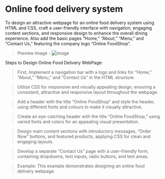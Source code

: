 # Online food delivery system

To design an attractive webpage for an online food delivery system using HTML and CSS, craft a user-friendly interface with navigation, engaging content sections, and responsive design to enhance the overall dining experience. Also add the basic pages “Home,” “About,” “Menu,” and “Contact Us,” featuring the company logo
“Online FoodShop”.

> Preview Image -
![image](https://github.com/user-attachments/assets/dc5c2090-7608-4a9f-b9a1-2ce6e320a81b)

Steps to Design Online Food Delivery WebPage:

> First, Implement a navigation bar with a logo and links for “Home,” “About,” “Menu,” and “Contact Us” in the HTML structure.

> Utilize CSS for responsive and visually appealing design, ensuring a consistent, attractive and responsive layout throughout the webpage.

> Add a header with the title “Online FoodShop” and style the header, using different fonts and colours to make it visually attractive.

> Create an eye-catching header with the title “Online FoodShop,” using varied fonts and colors for an appealing visual presentation.

> Design main content sections with introductory messages, “Order Now” buttons, and featured products, applying CSS for clean and engaging layouts.

> Develop a separate “Contact Us” page with a user-friendly form, containing dropdowns, text inputs, radio buttons, and text areas.

> Example: This example demonstrates designing an online food delivery webpage.
